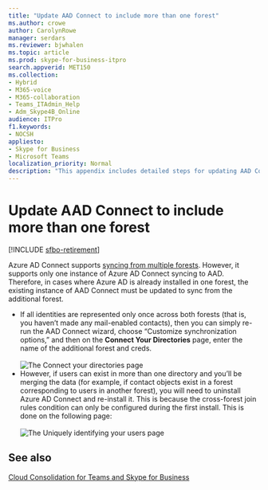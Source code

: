 ```yaml
---
title: "Update AAD Connect to include more than one forest"
ms.author: crowe
author: CarolynRowe
manager: serdars
ms.reviewer: bjwhalen
ms.topic: article
ms.prod: skype-for-business-itpro
search.appverid: MET150
ms.collection: 
- Hybrid 
- M365-voice
- M365-collaboration
- Teams_ITAdmin_Help
- Adm_Skype4B_Online
audience: ITPro
f1.keywords:
- NOCSH
appliesto:
- Skype for Business 
- Microsoft Teams
localization_priority: Normal
description: "This appendix includes detailed steps for updating AAD Connect to include more than one forest as part of cloud consolidation for Teams and Skype for Business."
---
```


# Update AAD Connect to include more than one forest

[!INCLUDE [sfbo-retirement](../../Hub/includes/sfbo-retirement.md)]

Azure AD Connect supports [syncing from multiple forests](/azure/active-directory/connect/active-directory-aadconnect-topologies). However, it supports only one instance of Azure AD Connect syncing to AAD. Therefore, in cases where Azure AD is already installed in one forest, the existing instance of AAD Connect must be updated to sync from the additional forest.

 - If all identities are represented only once across both forests (that is, you haven’t made any mail-enabled contacts), then you can simply re-run the AAD Connect wizard, choose “Customize synchronization options,” and then on the **Connect Your Directories** page, enter the name of the additional forest and creds.<br><br>
 ![The Connect your directories page](../media/cloud-consolidation-connect-your-directories.png)
 - However, if users can exist in more than one directory and you’ll be merging the data (for example, if contact objects exist in a forest corresponding to users in another forest), you will need to uninstall Azure AD Connect and re-install it.  This is because the cross-forest join rules condition can only be configured during the first install. This is done on the following page:<br><br>
 ![The Uniquely identifying your users page](../media/cloud-consolidation-uniquely-identifying-your-users.png)


## See also

[Cloud Consolidation for Teams and Skype for Business](cloud-consolidation.md)